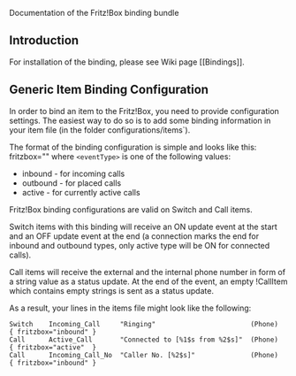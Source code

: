 Documentation of the Fritz!Box binding bundle

## Introduction

For installation of the binding, please see Wiki page [[Bindings]].

## Generic Item Binding Configuration

In order to bind an item to the Fritz!Box, you need to provide configuration settings. The easiest way to do so is to add some binding information in your item file (in the folder configurations/items`). 

The format of the binding configuration is simple and looks like this:
    fritzbox="<eventType>"
where `<eventType>` is one of the following values:
- inbound - for incoming calls
- outbound - for placed calls
- active - for currently active calls

Fritz!Box binding configurations are valid on Switch and Call items.

Switch items with this binding will receive an ON update event at the start and an OFF update event at the end (a connection marks the end for inbound and outbound types, only active type will be ON for connected calls).

Call items will receive the external and the internal phone number in form of a string value as a status update. At the end of the event, an empty !CallItem which contains empty strings is sent as a status update.

As a result, your lines in the items file might look like the following:

    Switch    Incoming_Call     "Ringing"                        (Phone)    { fritzbox="inbound" }
    Call      Active_Call       "Connected to [%1$s from %2$s]"  (Phone)    { fritzbox="active"  }
    Call      Incoming_Call_No  "Caller No. [%2$s]"              (Phone)    { fritzbox="inbound" } 